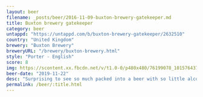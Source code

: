 ```yaml
---
layout: beer
filename: _posts/beer/2016-11-09-buxton-brewery-gatekeeper.md
title: Buxton brewery gatekeeper
category: beer
untappd: "https://untappd.com/b/buxton-brewery-gatekeeper/2632510"
country: "United Kingdom"
brewery: "Buxton Brewery"
breweryURL: "/brewery/buxton-brewery.html"
style: "Porter - English"
score: 8
img: https://scontent.xx.fbcdn.net/v/t1.0-0/p480x480/76199078_10157643769883745_228841741636075520_o.jpg?_nc_cat=102&_nc_ohc=FII-V3CQFc0AQkstdWg1kFEOaYshGq_n6jbdVcy-FMKMznQ_J41GlayTQ&_nc_ht=scontent.xx&oh=74679c2fa3fd2e57e5302ef794a489ef&oe=5E427D70
beer-date: "2019-11-22"
desc: "Surprising to see so much packed into a beer with so little alcohol. Very well balanced porter, simple and drinkable"
permalink: /beer/:title.html
---
```

